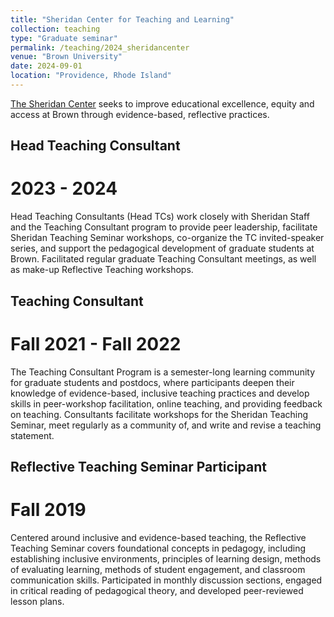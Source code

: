 ```yaml
---
title: "Sheridan Center for Teaching and Learning"
collection: teaching
type: "Graduate seminar"
permalink: /teaching/2024_sheridancenter
venue: "Brown University"
date: 2024-09-01
location: "Providence, Rhode Island"
---
```

[The Sheridan Center](https://www.brown.edu/sheridan/about) seeks to improve educational excellence, equity and access at Brown through evidence-based, reflective practices.

## Head Teaching Consultant
# 2023 - 2024
Head Teaching Consultants (Head TCs) work closely with Sheridan Staff and the Teaching Consultant program to provide peer leadership, facilitate Sheridan Teaching Seminar workshops, co-organize the TC invited-speaker series, and support the pedagogical development of graduate students at Brown. Facilitated regular graduate Teaching Consultant meetings, as well as make-up Reflective Teaching workshops.

## Teaching Consultant
# Fall 2021 - Fall 2022
The Teaching Consultant Program is a semester-long learning community for graduate students and postdocs, where participants deepen their knowledge of evidence-based, inclusive teaching practices and develop skills in peer-workshop facilitation, online teaching, and providing feedback on teaching. Consultants facilitate workshops for the Sheridan Teaching Seminar, meet regularly as a community of, and write and revise a teaching statement. 


## Reflective Teaching Seminar Participant
# Fall 2019
Centered around inclusive and evidence-based teaching, the Reflective Teaching Seminar covers foundational concepts in pedagogy, including establishing inclusive environments, principles of learning design, methods of evaluating learning, methods of student engagement, and classroom communication skills. Participated in monthly discussion sections, engaged in critical reading of pedagogical theory, and developed peer-reviewed lesson plans.



